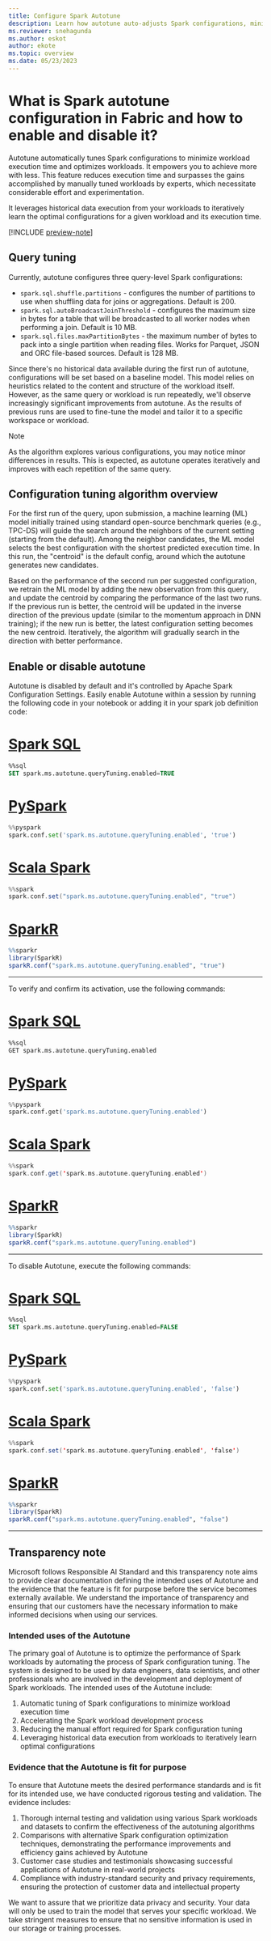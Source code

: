```yaml
---
title: Configure Spark Autotune
description: Learn how autotune auto-adjusts Spark configurations, minimizing workload execution time and optimizing performance. You can enable or disable autotune.
ms.reviewer: snehagunda
ms.author: eskot
author: ekote
ms.topic: overview
ms.date: 05/23/2023
---
```


# What is Spark autotune configuration in Fabric and how to enable and disable it?

Autotune automatically tunes Spark configurations to minimize workload execution time and optimizes workloads. It empowers you to achieve more with less. This feature reduces execution time and surpasses the gains accomplished by manually tuned workloads by experts, which necessitate considerable effort and experimentation.

It leverages historical data execution from your workloads to iteratively learn the optimal configurations for a given workload and its execution time.

[!INCLUDE [preview-note](../includes/preview-note.md)]

## Query tuning

Currently, autotune configures three query-level Spark configurations:

- `spark.sql.shuffle.partitions` - configures the number of partitions to use when shuffling data for joins or aggregations. Default is 200.
- `spark.sql.autoBroadcastJoinThreshold` - configures the maximum size in bytes for a table that will be broadcasted to all worker nodes when performing a join. Default is 10 MB.
- `spark.sql.files.maxPartitionBytes` - the maximum number of bytes to pack into a single partition when reading files. Works for Parquet, JSON and ORC file-based sources. Default is 128 MB.

Since there's no historical data available during the first run of autotune, configurations will be set based on a baseline model. This model relies on heuristics related to the content and structure of the workload itself. However, as the same query or workload is run repeatedly, we'll observe increasingly significant improvements from autotune. As the results of previous runs are used to fine-tune the model and tailor it to a specific workspace or workload.

> [!NOTE]
> As the algorithm explores various configurations, you may notice minor differences in results. This is expected, as autotune operates iteratively and improves with each repetition of the same query.

## Configuration tuning algorithm overview

For the first run of the query, upon submission, a machine learning (ML) model initially trained using standard open-source benchmark queries (e.g., TPC-DS) will guide the search around the neighbors of the current setting (starting from the default). Among the neighbor candidates, the ML model selects the best configuration with the shortest predicted execution time. In this run, the "centroid" is the default config, around which the autotune generates new candidates.

Based on the performance of the second run per suggested configuration, we retrain the ML model by adding the new observation from this query, and update the centroid by comparing the performance of the last two runs. If the previous run is better, the centroid will be updated in the inverse direction of the previous update (similar to the momentum approach in DNN training); if the new run is better, the latest configuration setting becomes the new centroid. Iteratively, the algorithm will gradually search in the direction with better performance.

## Enable or disable autotune

Autotune is disabled by default and it's controlled by Apache Spark Configuration Settings. Easily enable Autotune within a session by running the following code in your notebook or adding it in your spark job definition code:

# [Spark SQL](#tab/sparksql)

```sql
%%sql 
SET spark.ms.autotune.queryTuning.enabled=TRUE 
```

# [PySpark](#tab/pyspark)

```python
%%pyspark
spark.conf.set('spark.ms.autotune.queryTuning.enabled', 'true')
```

# [Scala Spark](#tab/scalaspark)

```scala
%%spark  
spark.conf.set("spark.ms.autotune.queryTuning.enabled", "true") 
```

# [SparkR](#tab/sparkr)

```r
%%sparkr
library(SparkR)
sparkR.conf("spark.ms.autotune.queryTuning.enabled", "true")
```

---

To verify and confirm its activation, use the following commands:

# [Spark SQL](#tab/sparksql)

```sql
%%sql 
GET spark.ms.autotune.queryTuning.enabled
```

# [PySpark](#tab/pyspark)

```python
%%pyspark
spark.conf.get('spark.ms.autotune.queryTuning.enabled')   
```

# [Scala Spark](#tab/scalaspark)

```scala
%%spark  
spark.conf.get('spark.ms.autotune.queryTuning.enabled')  
```

# [SparkR](#tab/sparkr)

```r
%%sparkr
library(SparkR)
sparkR.conf("spark.ms.autotune.queryTuning.enabled")
```

---

To disable Autotune, execute the following commands:

# [Spark SQL](#tab/sparksql)

```sql
%%sql 
SET spark.ms.autotune.queryTuning.enabled=FALSE 
```

# [PySpark](#tab/pyspark)

```python
%%pyspark
spark.conf.set('spark.ms.autotune.queryTuning.enabled', 'false')   
```

# [Scala Spark](#tab/scalaspark)

```scala
%%spark  
spark.conf.set('spark.ms.autotune.queryTuning.enabled', 'false')   
```

# [SparkR](#tab/sparkr)

```r
%%sparkr
library(SparkR)
sparkR.conf("spark.ms.autotune.queryTuning.enabled", "false")
```

---

## Transparency note

Microsoft follows Responsible AI Standard and this transparency note aims to provide clear documentation defining the intended uses of Autotune and the evidence that the feature is fit for purpose before the service becomes externally available. We understand the importance of transparency and ensuring that our customers have the necessary information to make informed decisions when using our services.

### Intended uses of the Autotune
The primary goal of Autotune is to optimize the performance of Spark workloads by automating the process of Spark configuration tuning. The system is designed to be used by data engineers, data scientists, and other professionals who are involved in the development and deployment of Spark workloads. The intended uses of the Autotune include:
1. Automatic tuning of Spark configurations to minimize workload execution time
1. Accelerating the Spark workload development process
1. Reducing the manual effort required for Spark configuration tuning
1. Leveraging historical data execution from workloads to iteratively learn optimal configurations

### Evidence that the Autotune is fit for purpose
To ensure that Autotune meets the desired performance standards and is fit for its intended use, we have conducted rigorous testing and validation. The evidence includes:
1. Thorough internal testing and validation using various Spark workloads and datasets to confirm the effectiveness of the autotuning algorithms
1. Comparisons with alternative Spark configuration optimization techniques, demonstrating the performance improvements and efficiency gains achieved by Autotune
1. Customer case studies and testimonials showcasing successful applications of Autotune in real-world projects
1. Compliance with industry-standard security and privacy requirements, ensuring the protection of customer data and intellectual property


We want to assure that we prioritize data privacy and security. Your data will only be used to train the model that serves your specific workload. We take stringent measures to ensure that no sensitive information is used in our storage or training processes.
